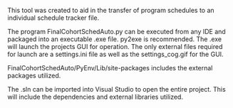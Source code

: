 This tool was created to aid in the transfer of program schedules to an individual schedule tracker file. 

The program FinalCohortSchedAuto.py can be executed from any IDE and packaged into an executable .exe file. py2exe is recommended. The .exe will launch the projects GUI for operation. 
The only external files required for launch are a settings.ini file as well as the settings_cog.gif for the GUI. 

FinalCohortSchedAuto/PyEnv/Lib/site-packages includes the external packages utilized. 

The .sln can be imported into Visual Studio to open the entire project. This will include the dependencies and external libraries utilized. 

